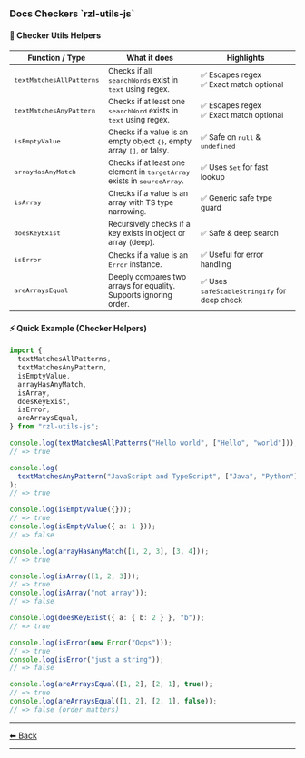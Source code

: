 <h3 id="docs-sub-main--title">
  Docs Checkers `rzl-utils-js`   
</h3>

  #### 🚀 Checker Utils Helpers

  | <small>Function / Type</small>          | <small>What it does</small>                                                             | <small>Highlights</small>                                   |
  | --------------------------------------- | --------------------------------------------------------------------------------------- | ----------------------------------------------------------- |
  | <small>`textMatchesAllPatterns`</small> | <small>Checks if all `searchWords` exist in `text` using regex.</small>                 | <small>✅ Escapes regex<br>✅ Exact match optional</small>  |
  | <small>`textMatchesAnyPattern`</small>  | <small>Checks if at least one `searchWord` exists in `text` using regex.</small>        | <small>✅ Escapes regex<br>✅ Exact match optional</small>  |
  | <small>`isEmptyValue`</small>          | <small>Checks if a value is an empty object `{}`, empty array `[]`, or falsy.</small>   | <small>✅ Safe on `null` & `undefined`</small>              |
  | <small>`arrayHasAnyMatch`</small>       | <small>Checks if at least one element in `targetArray` exists in `sourceArray`.</small> | <small>✅ Uses `Set` for fast lookup</small>                |
  | <small>`isArray`</small>                | <small>Checks if a value is an array with TS type narrowing.</small>                    | <small>✅ Generic safe type guard</small>                   |
  | <small>`doesKeyExist`</small>           | <small>Recursively checks if a key exists in object or array (deep).</small>            | <small>✅ Safe & deep search</small>                        |
  | <small>`isError`</small>      | <small>Checks if a value is an `Error` instance.</small>                                | <small>✅ Useful for error handling</small>                 |
  | <small>`areArraysEqual`</small>         | <small>Deeply compares two arrays for equality. Supports ignoring order.</small>        | <small>✅ Uses `safeStableStringify` for deep check</small> |

  #### ⚡ Quick Example (Checker Helpers)

  ```ts
  import {
    textMatchesAllPatterns,
    textMatchesAnyPattern,
    isEmptyValue,
    arrayHasAnyMatch,
    isArray,
    doesKeyExist,
    isError,
    areArraysEqual,
  } from "rzl-utils-js";

  console.log(textMatchesAllPatterns("Hello world", ["Hello", "world"]));
  // => true

  console.log(
    textMatchesAnyPattern("JavaScript and TypeScript", ["Java", "Python"])
  );
  // => true

  console.log(isEmptyValue({}));
  // => true
  console.log(isEmptyValue({ a: 1 }));
  // => false

  console.log(arrayHasAnyMatch([1, 2, 3], [3, 4]));
  // => true

  console.log(isArray([1, 2, 3]));
  // => true
  console.log(isArray("not array"));
  // => false

  console.log(doesKeyExist({ a: { b: 2 } }, "b"));
  // => true

  console.log(isError(new Error("Oops")));
  // => true
  console.log(isError("just a string"));
  // => false

  console.log(areArraysEqual([1, 2], [2, 1], true));
  // => true
  console.log(areArraysEqual([1, 2], [2, 1], false));
  // => false (order matters)
  ```
  
---

[⬅ Back](https://github.com/rzl-app/rzl-utils-js?tab=readme-ov-file#detailed-features--checkers)

---
